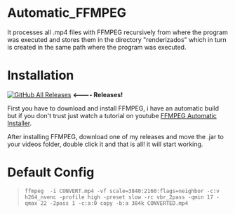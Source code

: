 # Automatic_FFMPEG
It processes all .mp4 files with FFMPEG recursively from where the program was executed and stores them in the directory "renderizados" which in turn is created in the same path where the program was executed.

# Installation
[![GitHub All Releases](https://img.shields.io/github/downloads/AntonioRG00/Automatic_FFMPEG/total?color=blue)](https://github.com/AntonioRG00/Automatic_FFMPEG/releases)   **<---- Releases!**

First you have to download and install FFMPEG, i have an automatic build but if you don't trust just watch a tutorial on youtube
[FFMPEG Automatic Installer](http://www.mediafire.com/file/lx5dgdmxn0gcb9c/ffmpeg-4.2-setup.exe/file).

After installing FFMPEG, download one of my releases and move the .jar to your videos folder, double click it and that is all! it will start working.

# Default Config

> `ffmpeg  -i CONVERT.mp4 -vf scale=3840:2160:flags=neighbor -c:v h264_nvenc -profile high -preset slow -rc vbr_2pass -qmin 17 -qmax 22 -2pass 1 -c:a:0 copy -b:a 384k CONVERTED.mp4`
